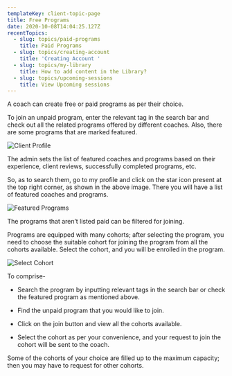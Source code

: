 ```yaml
---
templateKey: client-topic-page
title: Free Programs
date: 2020-10-08T14:04:25.127Z
recentTopics:
  - slug: topics/paid-programs
    title: Paid Programs
  - slug: topics/creating-account
    title: 'Creating Account '
  - slug: topics/my-library
    title: How to add content in the Library?
  - slug: topics/upcoming-sessions
    title: View Upcoming sessions
---
```

A coach can create free or paid programs as per their choice. 

To join an unpaid program, enter the relevant tag in the search bar and check out all the related programs offered by different coaches. Also, there are some programs that are marked featured. 

![Client Profile](/img/client-profile-i.png "Client Profile")

The admin sets the list of featured coaches and programs based on their experience, client reviews, successfully completed programs, etc. 

So, as to search them, go to my profile and click on the star icon present at the top right corner, as shown in the above image. There you will have a list of featured coaches and programs.

![Featured Programs](/img/featured-coaches-programs-i.png "Featured Programs")

The programs that aren’t listed paid can be filtered for joining. 

Programs are equipped with many cohorts; after selecting the program, you need to choose the suitable cohort for joining the program from all the cohorts available. Select the cohort, and you will be enrolled in the program. 

![Select Cohort](/img/select-cohort-i.png "Select Cohort")

To comprise-

* Search the program by inputting relevant tags in the search bar or check the featured program as mentioned above. 



* Find the unpaid program that you would like to join.



* Click on the join button and view all the cohorts available. 



* Select the cohort as per your convenience, and your request to join the cohort will be sent to the coach. 

Some of the cohorts of your choice are filled up to the maximum capacity; then you may have to request for other cohorts.
